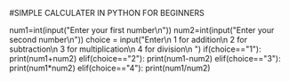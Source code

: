 #SIMPLE CALCULATER IN PYTHON FOR BEGINNERS 

num1=int(input("Enter your first number\n"))
num2=int(input("Enter your second number\n"))
choice = input("Enter\n 1 for addition\n 2 for subtraction\n 3 for multiplication\n 4 for division\n ")
if(choice=="1"):
	print(num1+num2)
elif(choice=="2"):
	print(num1-num2)
elif(choice=="3"):
	print(num1*num2)
elif(choice=="4"):
	print(num1/num2)
